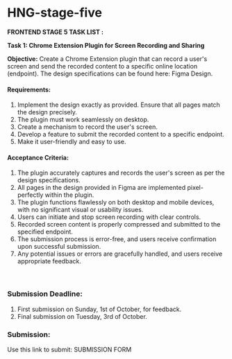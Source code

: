 # HNG-stage-five

**FRONTEND STAGE 5 TASK LIST :**

**Task 1: Chrome Extension Plugin for Screen Recording and Sharing**

**Objective:** Create a Chrome Extension plugin that can record a user's screen and send the recorded content to a specific online location (endpoint). The design specifications can be found here: Figma Design. 
#### Requirements: 
1. Implement the design exactly as provided. Ensure that all pages match the design precisely. 
2. The plugin must work seamlessly on desktop. 
3. Create a mechanism to record the user's screen. 
4. Develop a feature to submit the recorded content to a specific endpoint. 
5. Make it user-friendly and easy to use. 
#### Acceptance Criteria: 
1. The plugin accurately captures and records the user's screen as per the design specifications. 
2. All pages in the design provided in Figma are implemented pixel-perfectly within the plugin. 
3. The plugin functions flawlessly on both desktop and mobile devices, with no significant visual or usability issues. 
4. Users can initiate and stop screen recording with clear controls. 
5. Recorded screen content is properly compressed and submitted to the specified endpoint.
6. The submission process is error-free, and users receive confirmation upon successful submission. 
7. Any potential issues or errors are gracefully handled, and users receive appropriate feedback.
<br><br><br>


### Submission Deadline: 
1. First submission on Sunday, 1st of October, for feedback. 
2. Final submission on Tuesday, 3rd of October. 

### Submission: 
Use this link to submit: SUBMISSION FORM 
